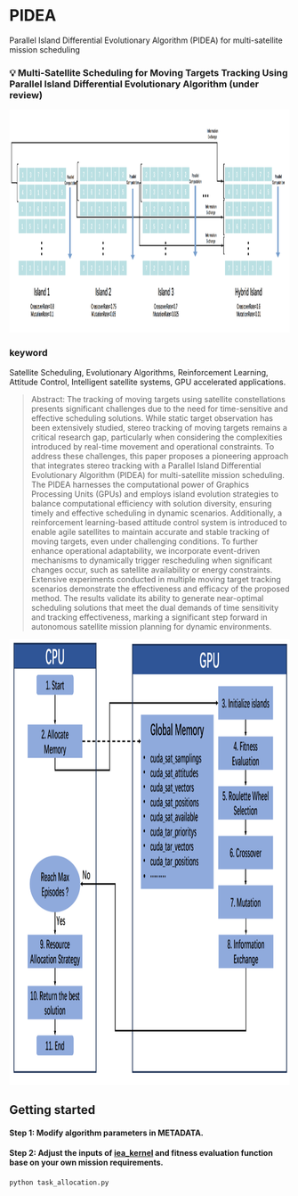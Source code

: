 # PIDEA
Parallel Island Differential Evolutionary Algorithm (PIDEA) for multi-satellite mission scheduling


### :bulb: Multi-Satellite Scheduling for Moving Targets Tracking Using Parallel Island Differential Evolutionary Algorithm (under review)

<p align="center">
<img src="PIDEA.png" width="1500px" height="400px" />
</p>

### keyword
Satellite Scheduling, Evolutionary Algorithms, Reinforcement Learning, Attitude Control, Intelligent satellite systems, GPU accelerated applications.


> Abstract: The tracking of moving targets using satellite constellations presents significant challenges due to the need for time-sensitive and effective scheduling solutions.
While static target observation has been extensively studied, stereo tracking of moving targets remains a critical research gap, particularly when considering the complexities introduced by real-time movement and operational constraints.
To address these challenges, this paper proposes a pioneering approach that integrates stereo tracking with a Parallel Island Differential Evolutionary Algorithm (PIDEA) for multi-satellite mission scheduling. The PIDEA harnesses the computational power of Graphics Processing Units (GPUs) and employs island evolution strategies to balance computational efficiency with solution diversity, ensuring timely and effective scheduling in dynamic scenarios.
Additionally, a reinforcement learning-based attitude control system is introduced to enable agile satellites to maintain accurate and stable tracking of moving targets, even under challenging conditions.
To further enhance operational adaptability, we incorporate event-driven mechanisms to dynamically trigger rescheduling when significant changes occur, such as satellite availability or energy constraints.
Extensive experiments conducted in multiple moving target tracking scenarios demonstrate the effectiveness and efficacy of the proposed method. 
The results validate its ability to generate near-optimal scheduling solutions that meet the dual demands of time sensitivity and tracking effectiveness, marking a significant step forward in autonomous satellite mission planning for dynamic environments.


<p align="center">
<img src="flowchart.png" width="1100px" height="800px" />
</p>

## Getting started
#### <a id="Step1">Step 1</a>: Modify algorithm parameters in METADATA.
#### <a id="Step2">Step 2</a>: Adjust the inputs of [iea_kernel](task_allocation.py)  and fitness evaluation function base on your own mission requirements.
```.bash
python task_allocation.py

